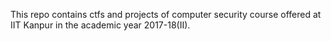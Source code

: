 This repo contains ctfs and projects of computer security course offered at IIT Kanpur in the academic year 2017-18(II).